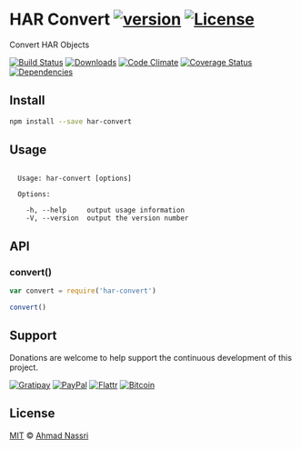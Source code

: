 # HAR Convert [![version][npm-version]][npm-url] [![License][npm-license]][license-url]

Convert HAR Objects

[![Build Status][travis-image]][travis-url]
[![Downloads][npm-downloads]][npm-url]
[![Code Climate][codeclimate-quality]][codeclimate-url]
[![Coverage Status][codeclimate-coverage]][codeclimate-url]
[![Dependencies][david-image]][david-url]

## Install

```sh
npm install --save har-convert
```

## Usage

```

  Usage: har-convert [options]

  Options:

    -h, --help     output usage information
    -V, --version  output the version number

```

## API

### convert()

```js
var convert = require('har-convert')

convert()
```

## Support

Donations are welcome to help support the continuous development of this project.

[![Gratipay][gratipay-image]][gratipay-url]
[![PayPal][paypal-image]][paypal-url]
[![Flattr][flattr-image]][flattr-url]
[![Bitcoin][bitcoin-image]][bitcoin-url]

## License

[MIT](LICENSE) &copy; [Ahmad Nassri](https://www.ahmadnassri.com)

[license-url]: https://github.com/ahmadnassri/har-convert/blob/master/LICENSE

[travis-url]: https://travis-ci.org/ahmadnassri/har-convert
[travis-image]: https://img.shields.io/travis/ahmadnassri/har-convert.svg?style=flat-square

[npm-url]: https://www.npmjs.com/package/har-convert
[npm-license]: https://img.shields.io/npm/l/har-convert.svg?style=flat-square
[npm-version]: https://img.shields.io/npm/v/har-convert.svg?style=flat-square
[npm-downloads]: https://img.shields.io/npm/dm/har-convert.svg?style=flat-square

[codeclimate-url]: https://codeclimate.com/github/ahmadnassri/har-convert
[codeclimate-quality]: https://img.shields.io/codeclimate/github/ahmadnassri/har-convert.svg?style=flat-square
[codeclimate-coverage]: https://img.shields.io/codeclimate/coverage/github/ahmadnassri/har-convert.svg?style=flat-square

[david-url]: https://david-dm.org/ahmadnassri/har-convert
[david-image]: https://img.shields.io/david/ahmadnassri/har-convert.svg?style=flat-square

[gratipay-url]: https://www.gratipay.com/ahmadnassri/
[gratipay-image]: https://img.shields.io/gratipay/ahmadnassri.svg?style=flat-square

[paypal-url]: https://www.paypal.com/cgi-bin/webscr?cmd=_s-xclick&hosted_button_id=UJ2B2BTK9VLRS&on0=project&os0=har-convert
[paypal-image]: http://img.shields.io/badge/paypal-donate-green.svg?style=flat-square

[flattr-url]: https://flattr.com/submit/auto?user_id=ahmadnassri&url=https://github.com/ahmadnassri/har-convert&title=har-convert&language=&tags=github&category=software
[flattr-image]: http://img.shields.io/badge/flattr-donate-green.svg?style=flat-square

[bitcoin-image]: http://img.shields.io/badge/bitcoin-1Nb46sZRVG3or7pNaDjthcGJpWhvoPpCxy-green.svg?style=flat-square
[bitcoin-url]: https://www.coinbase.com/checkouts/ae383ae6bb931a2fa5ad11cec115191e?name=har-convert

